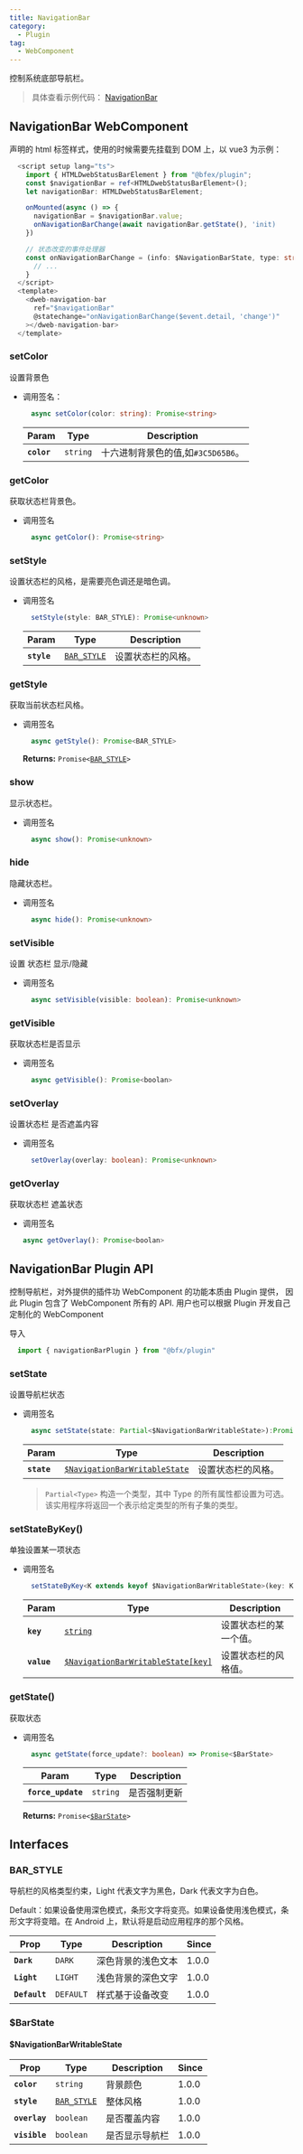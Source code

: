 ```yaml
---
title: NavigationBar
category:
  - Plugin
tag:
  - WebComponent
---
```


控制系统底部导航栏。

> 具体查看示例代码： [NavigationBar](https://github.com/BioforestChain/dweb_browser/blob/main/example/vue3/src/pages/NavigationBar.vue)

## NavigationBar WebComponent

  声明的 html 标签样式，使用的时候需要先挂载到 DOM 上，以 vue3 为示例：

  ```ts
    <script setup lang="ts">
      import { HTMLDwebStatusBarElement } from "@bfex/plugin";
      const $navigationBar = ref<HTMLDwebStatusBarElement>();
      let navigationBar: HTMLDwebStatusBarElement;

      onMounted(async () => {
        navigationBar = $navigationBar.value;
        onNavigationBarChange(await navigationBar.getState(), 'init)
      })

      // 状态改变的事件处理器
      const onNavigationBarChange = (info: $NavigationBarState, type: string) =>{
        // ...
      }
    </script>
    <template>
      <dweb-navigation-bar
        ref="$navigationBar"
        @statechange="onNavigationBarChange($event.detail, 'change')"
      ></dweb-navigation-bar>
    </template>
  ```

### setColor

  设置背景色

  - 调用签名：

    ```typescript
      async setColor(color: string): Promise<string>
    ```

    | Param       | Type                | Description                        |
    | ----------- | ------------------- | ---------------------------------- |
    | **`color`** | <code>string</code> | 十六进制背景色的值,如`#3C5D65B6`。     |

### getColor

获取状态栏背景色。

- 调用签名

  ```ts
    async getColor(): Promise<string>
  ```

### setStyle

  设置状态栏的风格，是需要亮色调还是暗色调。

  - 调用签名

    ```ts
      setStyle(style: BAR_STYLE): Promise<unknown>
    ```

    | Param       | Type                                            | Description        |
    | ----------- | ----------------------------------------------- | ------------------ |
    | **`style`** | <code><a href="#bar-style">BAR_STYLE</a></code> | 设置状态栏的风格。 |

### getStyle

  获取当前状态栏风格。

  - 调用签名

    ```ts
      async getStyle(): Promise<BAR_STYLE>
    ```

    **Returns:** <code>Promise&lt;<a href="#bar-style">BAR_STYLE</a>&gt;</code>

### show

  显示状态栏。

  - 调用签名

    ```ts
      async show(): Promise<unknown>
    ```

### hide

  隐藏状态栏。

  - 调用签名

    ```ts
      async hide(): Promise<unknown>
    ```

### setVisible

  设置 状态栏 显示/隐藏

  - 调用签名

    ```ts
      async setVisible(visible: boolean): Promise<unknown>
    ```

### getVisible

  获取状态栏是否显示

  - 调用签名

    ```ts
      async getVisible(): Promise<boolan>
    ```

### setOverlay

  设置状态栏 是否遮盖内容

  - 调用签名

    ```ts
      setOverlay(overlay: boolean): Promise<unknown>
    ```

### getOverlay

  获取状态栏 遮盖状态

  - 调用签名
    ```ts
    async getOverlay(): Promise<boolan>
    ```

## NavigationBar Plugin API

  控制导航栏，对外提供的插件功 WebComponent 的功能本质由 Plugin 提供， 因此 Plugin 包含了 WebComponent 所有的 API.
  用户也可以根据 Plugin 开发自己定制化的 WebComponent

  导入

  ```ts
    import { navigationBarPlugin } from "@bfx/plugin"
  ```
 
### setState
  
  设置导航栏状态

  - 调用签名

    ```typescript
      async setState(state: Partial<$NavigationBarWritableState>):Promise<void>
    ```

    | Param       | Type                                                                       | Description        |
    | ----------- | -------------------------------------------------------------------------- | ------------------ |
    | **`state`** | <code><a href="#navigationbarwritablestate">$NavigationBarWritableState</a></code> | 设置状态栏的风格。 |

    > `Partial<Type>` 构造一个类型，其中 Type 的所有属性都设置为可选。该实用程序将返回一个表示给定类型的所有子集的类型。

### setStateByKey()
  单独设置某一项状态

  - 调用签名

    ```ts
      setStateByKey<K extends keyof $NavigationBarWritableState>(key: K, value: $NavigationBarWritableState[key]): Promise<void>
    ```

    | Param       | Type                                                                            | Description            |
    | ----------- | ------------------------------------------------------------------------------- | ---------------------- |
    | **`key`**   | <code><a href="#navigationbarwritablestate">string</a></code>                       | 设置状态栏的某一个值。 |
    | **`value`** | <code><a href="#navigationbarwritablestate">$NavigationBarWritableState[key]</a></code> | 设置状态栏的风格值。   |

### getState()

  获取状态

  - 调用签名

    ```ts
      async getState(force_update?: boolean) => Promise<$BarState>
    ```

    | Param                 | Type                  | Description|
    | ----------------------| ----------------------| ---------- |
    | **`force_update`**    | <code>string</code>   | 是否强制更新 |

    **Returns:** <code>Promise&lt;<a href="#barstate">$BarState</a>&gt;</code>

## Interfaces
  ### BAR_STYLE

  导航栏的风格类型约束，Light 代表文字为黑色，Dark 代表文字为白色。

  Default：如果设备使用深色模式，条形文字将变亮。如果设备使用浅色模式，条形文字将变暗。在 Android 上，默认将是启动应用程序的那个风格。

  | Prop          | Type                 | Description        | Since |
  | ------------- | -------------------- | ------------------ | ----- |
  | **`Dark`**    | <code>DARK</code>    | 深色背景的浅色文本 | 1.0.0 |
  | **`Light`**   | <code>LIGHT</code>   | 浅色背景的深色文字 | 1.0.0 |
  | **`Default`** | <code>DEFAULT</code> | 样式基于设备改变   | 1.0.0 |

  ### $BarState
  #### $NavigationBarWritableState

  | Prop          | Type                                            | Description    | Since |
  | ------------- | ----------------------------------------------- | -------------- | ----- |
  | **`color`**   | <code>string</code>                             | 背景颜色         | 1.0.0 |
  | **`style`**   | <code><a href="#bar-style">BAR_STYLE</a></code> | 整体风格         | 1.0.0 |
  | **`overlay`** | <code>boolean</code>                            | 是否覆盖内容     | 1.0.0 |
  | **`visible`** | <code>boolean</code>                            | 是否显示导航栏    | 1.0.0 |